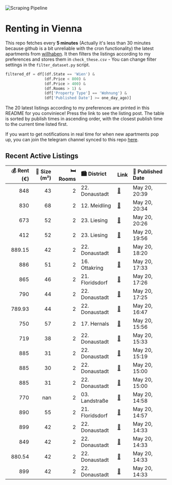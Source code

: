 ![Scraping Pipeline](https://github.com/AthomsG/renting-in-vienna/actions/workflows/run_pipeline.yml/badge.svg)


# Renting in Vienna

This repo fetches every **5 minutes** (Actually it's less than 30 minutes because github is a bit unreliable with the cron functionality) the latest apartments from [willhaben](https://www.willhaben.at/).
It then filters the listings according to my preferences and stores them in `check_these.csv` - You can change filter settings in the `filter_dataset.py` script.

```python
filtered_df = df[(df.State == 'Wien') & 
                 (df.Price < 800) &
                 (df.Price > 400) &
                 (df.Rooms > 1) &
                 (df['Property Type'] == 'Wohnung') &
                 (df['Published Date'] >= one_day_ago)]
```

The 20 latest listings according to my preferences are printed in this README for you conviniece! Press the link to see the listing post.
The table is sorted by publish times in ascending order, with the closest publish time to the current time listed first.

If you want to get notifications in real time for when new apartments pop up, you can join the telegram channel synced to this repo [here](https://t.me/+1HPAYOf5BSsyNTlk).

## Recent Active Listings

|   💰 Rent (€) |   📏 Size (m²) |   🛏️ Rooms | 🏙️ District     | Link                                                                                                                                                                                                                                    | 📅 Published Date   |
|-------------:|--------------:|-----------:|:----------------|:----------------------------------------------------------------------------------------------------------------------------------------------------------------------------------------------------------------------------------------|:-------------------|
|       848    |            43 |          2 | 22. Donaustadt  | [🔗](https://www.willhaben.at/iad/immobilien/d/mietwohnungen/wien/wien-1220-donaustadt/%7C-2-zimmer-%7C-ab-september-%7C-nachvermietung-%7C-nordwestlich-%7C-balkon-%7C-an-der-alten-donau-%7C-donaustadtbr%C3%BCcke-916358290/)         | May 20, 20:39      |
|       830    |            68 |          2 | 12. Meidling    | [🔗](https://www.willhaben.at/iad/immobilien/d/mietwohnungen/wien/wien-1120-meidling/u4/u6-l%C3%A4ngenfeldgasse---2-zimmer-wohnung-zur-vermietung-1633237659/)                                                                           | May 20, 20:34      |
|       673    |            52 |          2 | 23. Liesing     | [🔗](https://www.willhaben.at/iad/immobilien/d/mietwohnungen/wien/wien-1230-liesing/mietwohnung-52m%C2%B2---zwei-zimmer---naherholung-liesingbach-1709293417/)                                                                           | May 20, 20:26      |
|       412    |            52 |          2 | 23. Liesing     | [🔗](https://www.willhaben.at/iad/immobilien/d/mietwohnungen/wien/wien-1230-liesing/direktvergabe-gemeindebauwohnung-2045526229/)                                                                                                        | May 20, 19:56      |
|       889.15 |            42 |          2 | 22. Donaustadt  | [🔗](https://www.willhaben.at/iad/immobilien/d/mietwohnungen/wien/wien-1220-donaustadt/moderne-2-zimmer-wohnung-in-1220-wien---stadlau-%7C-balkon-&-top-anbindung%21-1157852095/)                                                        | May 20, 18:20      |
|       886    |            51 |          2 | 16. Ottakring   | [🔗](https://www.willhaben.at/iad/immobilien/d/mietwohnungen/wien/wien-1160-ottakring/2-zimmer-wohnung-im-16.-bezirk-in-ruhiger-lage-sowie-zentrumnah-1174305286/)                                                                       | May 20, 17:33      |
|       865    |            46 |          2 | 21. Floridsdorf | [🔗](https://www.willhaben.at/iad/immobilien/d/mietwohnungen/wien/wien-1210-floridsdorf/moderne-neubauwohnung-mit-innenhof-balkon-und-abstellraum-nahe-s-bahn-jedlersdorf-stra%C3%9Fenbahn-26-und-scn%21-1694025998/)                    | May 20, 17:26      |
|       790    |            44 |          2 | 22. Donaustadt  | [🔗](https://www.willhaben.at/iad/immobilien/d/mietwohnungen/wien/wien-1220-donaustadt/charmante-2-zimmer-wohnung-mit-freifl%C3%A4che-in-ruhiger-lage---ab-01.08.2025%21-1100301109/)                                                    | May 20, 17:25      |
|       789.93 |            44 |          2 | 22. Donaustadt  | [🔗](https://www.willhaben.at/iad/immobilien/d/mietwohnungen/wien/wien-1220-donaustadt/pog-81---hochwertige-ausstattung-ruhelage-nahe-kagraner-platz-und-top-grundriss%21-ab-august-2025---jetzt-anfragen-1424305801/)                   | May 20, 16:47      |
|       750    |            57 |          2 | 17. Hernals     | [🔗](https://www.willhaben.at/iad/immobilien/d/mietwohnungen/wien/wien-1170-hernals/erstbezug---sanierte-2-zimmer-wohnung-mit-separater-k%C3%BCche-und-kellerabteil-im-1.-stock-ohne-lift---n%C3%A4he-lidlpark---unbefristet-947146560/) | May 20, 15:56      |
|       719    |            38 |          2 | 22. Donaustadt  | [🔗](https://www.willhaben.at/iad/immobilien/d/mietwohnungen/wien/wien-1220-donaustadt/ab-01.06.2025---genochplatz---kompakte-singlewohnung-mit-loggia-im-7.stock-1691822508/)                                                           | May 20, 15:33      |
|       885    |            31 |          2 | 22. Donaustadt  | [🔗](https://www.willhaben.at/iad/immobilien/d/mietwohnungen/wien/wien-1220-donaustadt/musicflats---wohnen-wo-musik-entsteht---n%C3%A4he-u1-station-neue-donau-1033840439/)                                                              | May 20, 15:19      |
|       885    |            30 |          2 | 22. Donaustadt  | [🔗](https://www.willhaben.at/iad/immobilien/d/mietwohnungen/wien/wien-1220-donaustadt/musicflats---wohnen-wo-musik-entsteht---n%C3%A4he-u1-station-neue-donau-1720691876/)                                                              | May 20, 15:00      |
|       885    |            31 |          2 | 22. Donaustadt  | [🔗](https://www.willhaben.at/iad/immobilien/d/mietwohnungen/wien/wien-1220-donaustadt/musicflats---wohnen-wo-musik-entsteht---n%C3%A4he-u1-station-neue-donau-1702275209/)                                                              | May 20, 15:00      |
|       770    |           nan |          2 | 03. Landstraße  | [🔗](https://www.willhaben.at/iad/immobilien/d/mietwohnungen/wien/wien-1030-landstra%C3%9Fe/wohnen-im-zentrum---mit-blick-zum-%22schweizergarten%22-1310582384/)                                                                         | May 20, 14:58      |
|       890    |            55 |          2 | 21. Floridsdorf | [🔗](https://www.willhaben.at/iad/immobilien/d/mietwohnungen/wien/wien-1210-floridsdorf/2-zimmer-wohnung-mit-7-m%C2%B2-hofseitigem-balkon-802042661/)                                                                                    | May 20, 14:57      |
|       899    |            42 |          2 | 22. Donaustadt  | [🔗](https://www.willhaben.at/iad/immobilien/d/mietwohnungen/wien/wien-1220-donaustadt/moderne-2-zi-wohnung-mit-balkon-provisionsfrei---nahe-u2-2133295050/)                                                                             | May 20, 14:33      |
|       849    |            42 |          2 | 22. Donaustadt  | [🔗](https://www.willhaben.at/iad/immobilien/d/mietwohnungen/wien/wien-1220-donaustadt/moderne-2-zi-wohnung-mit-balkon-provisionsfrei---nahe-u1-1259780440/)                                                                             | May 20, 14:33      |
|       880.54 |            42 |          2 | 22. Donaustadt  | [🔗](https://www.willhaben.at/iad/immobilien/d/mietwohnungen/wien/wien-1220-donaustadt/moderne-2-zi-wohnung-mit-garten-provisionsfrei---nahe-u1-1146838011/)                                                                             | May 20, 14:33      |
|       899    |            42 |          2 | 22. Donaustadt  | [🔗](https://www.willhaben.at/iad/immobilien/d/mietwohnungen/wien/wien-1220-donaustadt/moderne-2-zi-wohnung-mit-balkon-provisionsfrei---nahe-u2-1761423673/)                                                                             | May 20, 14:33      |
